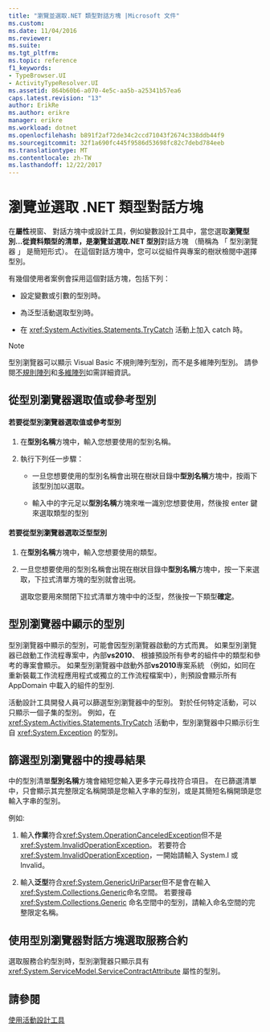 ```yaml
---
title: "瀏覽並選取.NET 類型對話方塊 |Microsoft 文件"
ms.custom: 
ms.date: 11/04/2016
ms.reviewer: 
ms.suite: 
ms.tgt_pltfrm: 
ms.topic: reference
f1_keywords:
- TypeBrowser.UI
- ActivityTypeResolver.UI
ms.assetid: 864b60b6-a070-4e5c-aa5b-a25341b57ea6
caps.latest.revision: "13"
author: ErikRe
ms.author: erikre
manager: erikre
ms.workload: dotnet
ms.openlocfilehash: b891f2af72de34c2ccd71043f2674c338ddb44f9
ms.sourcegitcommit: 32f1a690fc445f9586d53698fc82c7debd784eeb
ms.translationtype: MT
ms.contentlocale: zh-TW
ms.lasthandoff: 12/22/2017
---
```

# <a name="browse-and-select-a-net-type-dialog-box"></a>瀏覽並選取 .NET 類型對話方塊
在**屬性**視窗、 對話方塊中或設計工具，例如變數設計工具中，當您選取**瀏覽型別...**從資料類型的清單，是**瀏覽並選取.NET 型別**對話方塊 （簡稱為 「 型別瀏覽器 」 是簡短形式）。 在這個對話方塊中，您可以從組件與專案的樹狀檢閱中選擇型別。  
  
 有幾個使用者案例會採用這個對話方塊，包括下列：  
  
-   設定變數或引數的型別時。  
  
-   為泛型活動選取型別時。  
  
-   在 <xref:System.Activities.Statements.TryCatch> 活動上加入 catch 時。  
  
> [!NOTE]
>  型別瀏覽器可以顯示 Visual Basic 不規則陣列型別，而不是多維陣列型別。 請參閱[不規則陣列](http://go.microsoft.com/fwlink/?LinkId=195226)和[多維陣列](http://go.microsoft.com/fwlink/?LinkId=195227)如需詳細資訊。  
  
## <a name="selecting-a-value-or-reference-type-from-the-type-browser"></a>從型別瀏覽器選取值或參考型別  
  
#### <a name="to-select-a-value-or-reference-type-from-the-type-browser"></a>若要從型別瀏覽器選取值或參考型別  
  
1.  在**型別名稱**方塊中，輸入您想要使用的型別名稱。  
  
2.  執行下列任一步驟：  
  
    -   一旦您想要使用的型別名稱會出現在樹狀目錄中**型別名稱**方塊中，按兩下該型別加以選取。  
  
    -   輸入中的字元足以**型別名稱**方塊來唯一識別您想要使用，然後按 enter 鍵來選取類型的型別  
  
#### <a name="to-select-a-generic-type-from-the-type-browser"></a>若要從型別瀏覽器選取泛型型別  
  
1.  在**型別名稱**方塊中，輸入您想要使用的類型。  
  
2.  一旦您想要使用的型別名稱會出現在樹狀目錄中**型別名稱**方塊中，按一下来選取，下拉式清單方塊的型別就會出現。  
  
     選取您要用來關閉下拉式清單方塊中中的泛型，然後按一下類型**確定**。  
  
## <a name="types-displayed-in-the-type-browser"></a>型別瀏覽器中顯示的型別  
 型別瀏覽器中顯示的型別，可能會因型別瀏覽器啟動的方式而異。 如果型別瀏覽器已啟動工作流程專案中，內部**vs2010**、 根據預設所有參考的組件中的類型和參考的專案會顯示。 如果型別瀏覽器中啟動外部**vs2010**專案系統 （例如，如同在重新裝載工作流程應用程式或獨立的工作流程檔案中），則預設會顯示所有 AppDomain 中載入的組件的型別.  
  
 活動設計工具開發人員可以篩選型別瀏覽器中的型別。 對於任何特定活動，可以只顯示一個子集的型別。 例如，在 <xref:System.Activities.Statements.TryCatch> 活動中，型別瀏覽器中只顯示衍生自 <xref:System.Exception> 的型別。  
  
## <a name="filtering-search-results-in-the-type-browser"></a>篩選型別瀏覽器中的搜尋結果  
 中的型別清單**型別名稱**方塊會縮短您輸入更多字元尋找符合項目。 在已篩選清單中，只會顯示其完整限定名稱開頭是您輸入字串的型別，或是其簡短名稱開頭是您輸入字串的型別。  
  
 例如:   
  
1.  輸入**作業**符合<xref:System.OperationCanceledException>但不是<xref:System.InvalidOperationException>。 若要符合 <xref:System.InvalidOperationException>，一開始請輸入 System.I 或 Invalid。  
  
2.  輸入**泛型**符合<xref:System.GenericUriParser>但不是會在輸入<xref:System.Collections.Generic>命名空間。 若要搜尋 <xref:System.Collections.Generic> 命名空間中的型別，請輸入命名空間的完整限定名稱。  
  
## <a name="selecting-a-service-contract-using-the-type-browser-dialog"></a>使用型別瀏覽器對話方塊選取服務合約  
 選取服務合約型別時，型別瀏覽器只顯示具有 <xref:System.ServiceModel.ServiceContractAttribute> 屬性的型別。  
  
## <a name="see-also"></a>請參閱  
 [使用活動設計工具](../workflow-designer/using-the-activity-designers.md)